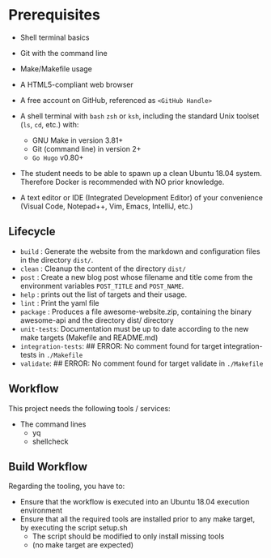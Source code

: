 # Prerequisites

* Shell terminal basics

* Git with the command line
* Make/Makefile usage
* A HTML5-compliant web browser
* A free account on GitHub, referenced as `<GitHub Handle>`
* A shell terminal with `bash` `zsh` or `ksh`, including the standard Unix
toolset (`ls`, `cd`, etc.) with:
  * GNU Make in version 3.81+
  * Git (command line) in version 2+
  * `Go Hugo` v0.80+
* The student needs to be able to spawn up a clean Ubuntu 18.04 system.
Therefore Docker is recommended with NO prior knowledge.
* A text editor or IDE (Integrated Development Editor) of your convenience
(Visual Code, Notepad++, Vim, Emacs, IntelliJ, etc.)

## Lifecycle

* `build` : Generate the website from the markdown and configuration files in
the directory `dist/`.
* `clean` : Cleanup the content of the directory `dist/`
* `post` : Create a new blog post whose filename and title come from the
environment variables `POST_TITLE` and `POST_NAME`.
* `help` : prints out the list of targets and their usage.
* `lint` : Print the yaml file
* `package` : Produces a file awesome-website.zip, containing the binary
awesome-api and the directory dist/ directory
* `unit-tests`: Documentation must be up to date according to the new make
targets (Makefile and README.md)
* `integration-tests`: ## ERROR: No comment found for target integration-tests
in `./Makefile`
* `validate`: ## ERROR: No comment found for target validate in `./Makefile`

## Workflow

This project needs the following tools / services:

* The command lines
  * yq
  * shellcheck

## Build Workflow

Regarding the tooling, you have to:

* Ensure that the workflow is executed into an Ubuntu 18.04 execution
environment
* Ensure that all the required tools are installed prior to any make target,
by executing the script setup.sh
  * The script should be modified to only install missing tools
  * (no make target are expected)

